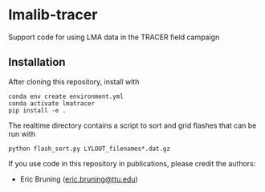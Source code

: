 # lmalib-tracer
Support code for using LMA data in the TRACER field campaign

## Installation

After cloning this repository, install with
```
conda env create environment.yml
conda activate lmatracer
pip install -e .
```

The realtime directory contains a script to sort and grid flashes that can be run with
```
python flash_sort.py LYLOUT_filenames*.dat.gz
```

If you use code in this repository in publications, please credit the authors:
- Eric Bruning (eric.bruning@ttu.edu)
